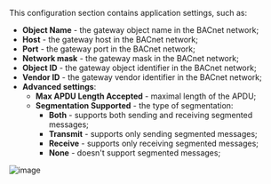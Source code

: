 This configuration section contains application settings, such as:

- **Object Name** - the gateway object name in the BACnet network;
- **Host** - the gateway host in the BACnet network;
- **Port** - the gateway port in the BACnet network;
- **Network mask** - the gateway mask in the BACnet network;
- **Object ID** - the gateway object identifier in the BACnet network;
- **Vendor ID** - the gateway vendor identifier in the BACnet network;
- **Advanced settings**:
  - **Max APDU Length Accepted** - maximal length of the APDU;
  - **Segmentation Supported** - the type of segmentation:
    - **Both** - supports both sending and receiving segmented messages;
    - **Transmit** - supports only sending segmented messages;
    - **Receive** - supports only receiving segmented messages;
    - **None** - doesn't support segmented messages;

![image](https://img.thingsboard.io/gateway/bacnet-connector/bacnet-application-basic-1-ce.png)
